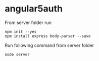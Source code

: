 # angular5auth

From server folder run
```
npm init --yes
npm install express body-parser --save

```

Run following command from server folder
```
node server 
```